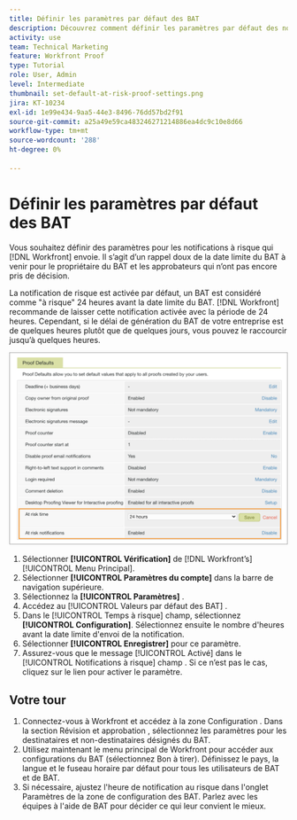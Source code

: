```yaml
---
title: Définir les paramètres par défaut des BAT
description: Découvrez comment définir les paramètres par défaut des notifications à risque dans le cadre des configurations de vérification .
activity: use
team: Technical Marketing
feature: Workfront Proof
type: Tutorial
role: User, Admin
level: Intermediate
thumbnail: set-default-at-risk-proof-settings.png
jira: KT-10234
exl-id: 1e99e434-9aa5-44e3-8496-76dd57bd2f91
source-git-commit: a25a49e59ca483246271214886ea4dc9c10e8d66
workflow-type: tm+mt
source-wordcount: '288'
ht-degree: 0%

---
```


# Définir les paramètres par défaut des BAT

Vous souhaitez définir des paramètres pour les notifications à risque qui [!DNL Workfront] envoie. Il s’agit d’un rappel doux de la date limite du BAT à venir pour le propriétaire du BAT et les approbateurs qui n’ont pas encore pris de décision.

La notification de risque est activée par défaut, un BAT est considéré comme &quot;à risque&quot; 24 heures avant la date limite du BAT. [!DNL Workfront] recommande de laisser cette notification activée avec la période de 24 heures. Cependant, si le délai de génération du BAT de votre entreprise est de quelques heures plutôt que de quelques jours, vous pouvez le raccourcir jusqu’à quelques heures.

![Paramètres de BAT pour les notifications à risque](assets/proof-system-setups-at-risk-default-1.png)

1. Sélectionner **[!UICONTROL Vérification]** de [!DNL Workfront’s] [!UICONTROL Menu Principal].
1. Sélectionner **[!UICONTROL Paramètres du compte]** dans la barre de navigation supérieure.
1. Sélectionnez la **[!UICONTROL Paramètres]** .
1. Accédez au [!UICONTROL Valeurs par défaut des BAT] .
1. Dans le [!UICONTROL Temps à risque] champ, sélectionnez **[!UICONTROL Configuration]**. Sélectionnez ensuite le nombre d&#39;heures avant la date limite d&#39;envoi de la notification.
1. Sélectionner **[!UICONTROL Enregistrer]** pour ce paramètre.
1. Assurez-vous que le message [!UICONTROL Activé] dans le [!UICONTROL Notifications à risque] champ . Si ce n’est pas le cas, cliquez sur le lien pour activer le paramètre.

## Votre tour

1. Connectez-vous à Workfront et accédez à la zone Configuration . Dans la section Révision et approbation , sélectionnez les paramètres pour les destinataires et non-destinataires désignés du BAT.
1. Utilisez maintenant le menu principal de Workfront pour accéder aux configurations du BAT (sélectionnez Bon à tirer). Définissez le pays, la langue et le fuseau horaire par défaut pour tous les utilisateurs de BAT et de BAT.
1. Si nécessaire, ajustez l&#39;heure de notification au risque dans l&#39;onglet Paramètres de la zone de configuration des BAT. Parlez avec les équipes à l&#39;aide de BAT pour décider ce qui leur convient le mieux.

<!--
Lean More URLs
-->
